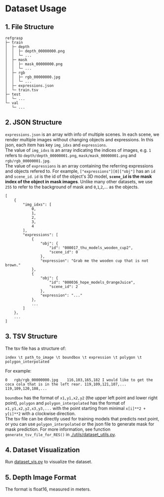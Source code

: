 # Dataset Usage
## 1. File Structure
```
refgrasp
├─ train
│  ├─ depth
│  │  ├─ depth_00000000.png
│  │  └─ ...
│  ├─ mask
│  │  ├─ mask_00000000.png
│  │  └─ ...
│  ├─ rgb
│  │  ├─ rgb_00000000.jpg
│  │  └─ ...
│  ├─ expressions.json
│  └─ train.tsv
├─ test
│  └─ ...
└─ val
   └─ ...
```
## 2. JSON Structure
`expressions.json` is an array with info of multiple scenes. In each scene, we render multiple images without changing objects and expressions. In this json, each item has key `img_idxs` and `expressions`.  
The value of `img_idxs` is an array indicating the indices of images, e.g. `1` refers to `depth/depth_00000001.png`, `mask/mask_00000001.png` and `rgb/rgb_00000001.jpg`.  
The value of `expressions` is an array containing the referring expressions and objects refered to. For example, `["expressions"][0]["obj"]` has an `id` and `scene_id`. `id` is the id of the object's 3D model, **`scene_id` is the mask index of the object in mask images**. Unlike many other datasets, we use `255` to refer to the background of mask and `0`,`1`,`2`,... as the objects.
```
[
    {
        "img_idxs": [
            0,
            1,
            2,
            3,
            4
        ],
        "expressions": [
            {
                "obj": {
                    "id": "000017_thu_models_wooden_cup2",
                    "scene_id": 0
                },
                "expression": "Grab me the wooden cup that is not brown."
            },
            {
                "obj": {
                    "id": "000036_hope_models_OrangeJuice",
                    "scene_id": 2
                },
                "expression": "..."
            },
            ...
        ]
    },
    ...
]
```

## 3. TSV Structure
The tsv file has a structure of:
```
index \t path_to_image \t boundbox \t expression \t polygon \t polygon_interpolated
```
For example:
```
0	rgb/rgb_00000000.jpg	116,103,165,182 I would like to get the coca cola that is in the left rear.	119,109,121,107,... 119,109,120,108,...
```
`boundbox` has the format of `x1,y1,x2,y2` (the upper left point and lower right point), `polygon` and `polygon_interpolated` has the format of `x1,y1,x2,y2,x3,y3,...` with the point starting from minimal `x[i]**2 + y[i]**2` with a clockwise direction.  
The tsv file can be directly used for training models that predicts next point, or you can use `polygon_interpolated` or the json file to generate mask for mask prediction. For more information, see function `generate_tsv_file_for_RES()` in [./utils/dataset_utils.py](./utils/dataset_utils.py).

## 4. Dataset Visualization
Run [dataset_vis.py](./tool_scripts/dataset_vis.py) to visualize the dataset.

## 5. Depth Image Format
The format is float16, measured in meters.
